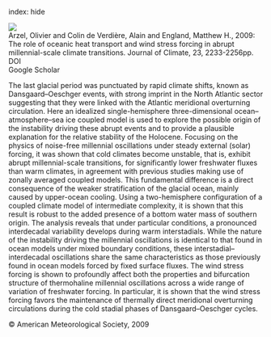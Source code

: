 index: hide

<div class="Citation">
    <div class="Citation-thumb CitationThumb-linked"  data-href="https://doi.org/10.1175/2009jcli3227.1">
      <img src="https://static.claimspace.cloud/climate-study-static/refs/thumbs/5/Arzel_et_al_2009-thumb.png" />
    </div>

  <div class="Citation-body">
    <div class="Citation-text">Arzel, Olivier and Colin de Verdière, Alain and England, Matthew H., 2009: The role of oceanic heat transport and wind stress forcing in abrupt millennial-scale climate transitions. <span class="Article-journal">Journal of Climate, </span><span class="Article-volume">23, </span>2233-2256pp.</div>
    <div class="Citation-links">
      <div class="CitationLink" data-href="https://doi.org/10.1175/2009jcli3227.1">
        <div class="CitationLink-icon CitationLink-Doi"></div>
        <div class="CitationLink-text">DOI</div>
      </div>
      <div class="CitationLink" data-href="https://scholar.google.com/scholar?q=10.1175/2009jcli3227.1">
        <div class="CitationLink-icon CitationLink-Scholar"></div>
        <div class="CitationLink-text">Google Scholar</div>
      </div>
    </div>
  </div>
</div>

The last glacial period was punctuated by rapid climate shifts, known as Dansgaard–Oeschger events, with strong imprint in the North Atlantic sector suggesting that they were linked with the Atlantic meridional overturning circulation. Here an idealized single-hemisphere three-dimensional ocean–atmosphere–sea ice coupled model is used to explore the possible origin of the instability driving these abrupt events and to provide a plausible explanation for the relative stability of the Holocene. Focusing on the physics of noise-free millennial oscillations under steady external (solar) forcing, it was shown that cold climates become unstable, that is, exhibit abrupt millennial-scale transitions, for significantly lower freshwater fluxes than warm climates, in agreement with previous studies making use of zonally averaged coupled models. This fundamental difference is a direct consequence of the weaker stratification of the glacial ocean, mainly caused by upper-ocean cooling. Using a two-hemisphere configuration of a coupled climate model of intermediate complexity, it is shown that this result is robust to the added presence of a bottom water mass of southern origin. The analysis reveals that under particular conditions, a pronounced interdecadal variability develops during warm interstadials. While the nature of the instability driving the millennial oscillations is identical to that found in ocean models under mixed boundary conditions, these interstadial–interdecadal oscillations share the same characteristics as those previously found in ocean models forced by fixed surface fluxes. The wind stress forcing is shown to profoundly affect both the properties and bifurcation structure of thermohaline millennial oscillations across a wide range of variation of freshwater forcing. In particular, it is shown that the wind stress forcing favors the maintenance of thermally direct meridional overturning circulations during the cold stadial phases of Dansgaard–Oeschger cycles.

<div class="Citation-copy">
&copy; American Meteorological Society, 2009
</div>